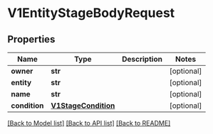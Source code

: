 # V1EntityStageBodyRequest

## Properties
Name | Type | Description | Notes
------------ | ------------- | ------------- | -------------
**owner** | **str** |  | [optional] 
**entity** | **str** |  | [optional] 
**name** | **str** |  | [optional] 
**condition** | [**V1StageCondition**](V1StageCondition.md) |  | [optional] 

[[Back to Model list]](../README.md#documentation-for-models) [[Back to API list]](../README.md#documentation-for-api-endpoints) [[Back to README]](../README.md)


